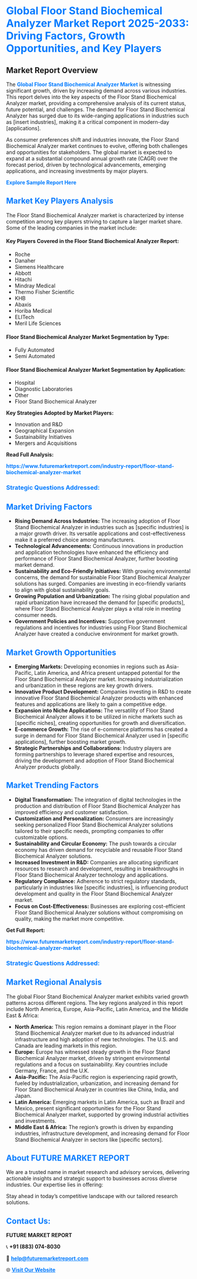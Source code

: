 <h1 style="color: #007BFF;">Global Floor Stand Biochemical Analyzer Market Report 2025-2033: Driving Factors, Growth Opportunities, and Key Players</h1>

<section id="overview">
<h2>Market Report Overview</h2>
<p>The <a href="https://www.futuremarketreport.com/industry-report/floor-stand-biochemical-analyzer-market" style="color: #007BFF; text-decoration: none;"><strong>Global Floor Stand Biochemical Analyzer Market</strong></a> is witnessing significant growth, driven by increasing demand across various industries. This report delves into the key aspects of the Floor Stand Biochemical Analyzer market, providing a comprehensive analysis of its current status, future potential, and challenges. The demand for Floor Stand Biochemical Analyzer has surged due to its wide-ranging applications in industries such as [insert industries], making it a critical component in modern-day [applications].</p>
<p>As consumer preferences shift and industries innovate, the Floor Stand Biochemical Analyzer market continues to evolve, offering both challenges and opportunities for stakeholders. The global market is expected to expand at a substantial compound annual growth rate (CAGR) over the forecast period, driven by technological advancements, emerging applications, and increasing investments by major players.</p>
</section>

<section id="overview">
<p><a href="https://www.futuremarketreport.com/request-sample/reportId=127128" style="color: #007BFF; text-decoration: none;"><strong>Explore Sample Report Here</strong></a></p>
</section>

<section id="key-players">
<h2 style="color: #007BFF;">Market Key Players Analysis</h2>
<p>The Floor Stand Biochemical Analyzer market is characterized by intense competition among key players striving to capture a larger market share. Some of the leading companies in the market include:</p>
<h4>Key Players Covered in the Floor Stand Biochemical Analyzer Report:</h4>
<ul><li>Roche</li><li>Danaher</li><li>Siemens Healthcare</li><li>Abbott</li><li>Hitachi</li><li>Mindray Medical</li><li>Thermo Fisher Scientific</li><li>KHB</li><li>Abaxis</li><li>Horiba Medical</li><li>ELITech</li><li>Meril Life Sciences</li></ul>
<h4>Floor Stand Biochemical Analyzer Market Segmentation by Type:</h4>
<ul><li>Fully Automated</li><li>Semi Automated</li></ul>

<h4>Floor Stand Biochemical Analyzer Market Segmentation by Application:</h4>
<ul><li>Hospital</li><li>Diagnostic Laboratories</li><li>Other</li><li>Floor Stand Biochemical Analyzer</li></ul>
<p><strong>Key Strategies Adopted by Market Players:</strong></p>
<ul>
<li>Innovation and R&D</li>
<li>Geographical Expansion</li>
<li>Sustainability Initiatives</li>
<li>Mergers and Acquisitions</li>
</ul>
</section>

<section>
<p><strong>Read Full Analysis: </strong></p><a href="https://www.futuremarketreport.com/industry-report/floor-stand-biochemical-analyzer-market" style="color: #007BFF; text-decoration: none;"><strong>https://www.futuremarketreport.com/industry-report/floor-stand-biochemical-analyzer-market</strong></a>
<h3 style="color: #007BFF;">Strategic Questions Addressed:</h3>
</section>

<section id="driving-factors">
<h2 style="color: #007BFF;">Market Driving Factors</h2>
<ul>
<li><strong>Rising Demand Across Industries:</strong> The increasing adoption of Floor Stand Biochemical Analyzer in industries such as [specific industries] is a major growth driver. Its versatile applications and cost-effectiveness make it a preferred choice among manufacturers.</li>
<li><strong>Technological Advancements:</strong> Continuous innovations in production and application technologies have enhanced the efficiency and performance of Floor Stand Biochemical Analyzer, further boosting market demand.</li>
<li><strong>Sustainability and Eco-Friendly Initiatives:</strong> With growing environmental concerns, the demand for sustainable Floor Stand Biochemical Analyzer solutions has surged. Companies are investing in eco-friendly variants to align with global sustainability goals.</li>
<li><strong>Growing Population and Urbanization:</strong> The rising global population and rapid urbanization have increased the demand for [specific products], where Floor Stand Biochemical Analyzer plays a vital role in meeting consumer needs.</li>
<li><strong>Government Policies and Incentives:</strong> Supportive government regulations and incentives for industries using Floor Stand Biochemical Analyzer have created a conducive environment for market growth.</li>
</ul>
</section>

<section id="growth-opportunities">
<h2 style="color: #007BFF;">Market Growth Opportunities</h2>
<ul>
<li><strong>Emerging Markets:</strong> Developing economies in regions such as Asia-Pacific, Latin America, and Africa present untapped potential for the Floor Stand Biochemical Analyzer market. Increasing industrialization and urbanization in these regions are key growth drivers.</li>
<li><strong>Innovative Product Development:</strong> Companies investing in R&D to create innovative Floor Stand Biochemical Analyzer products with enhanced features and applications are likely to gain a competitive edge.</li>
<li><strong>Expansion into Niche Applications:</strong> The versatility of Floor Stand Biochemical Analyzer allows it to be utilized in niche markets such as [specific niches], creating opportunities for growth and diversification.</li>
<li><strong>E-commerce Growth:</strong> The rise of e-commerce platforms has created a surge in demand for Floor Stand Biochemical Analyzer used in [specific applications], further boosting market growth.</li>
<li><strong>Strategic Partnerships and Collaborations:</strong> Industry players are forming partnerships to leverage shared expertise and resources, driving the development and adoption of Floor Stand Biochemical Analyzer products globally.</li>
</ul>
</section>

<section id="trending-factors">
<h2 style="color: #007BFF;">Market Trending Factors</h2>
<ul>
<li><strong>Digital Transformation:</strong> The integration of digital technologies in the production and distribution of Floor Stand Biochemical Analyzer has improved efficiency and customer satisfaction.</li>
<li><strong>Customization and Personalization:</strong> Consumers are increasingly seeking personalized Floor Stand Biochemical Analyzer solutions tailored to their specific needs, prompting companies to offer customizable options.</li>
<li><strong>Sustainability and Circular Economy:</strong> The push towards a circular economy has driven demand for recyclable and reusable Floor Stand Biochemical Analyzer solutions.</li>
<li><strong>Increased Investment in R&D:</strong> Companies are allocating significant resources to research and development, resulting in breakthroughs in Floor Stand Biochemical Analyzer technology and applications.</li>
<li><strong>Regulatory Compliance:</strong> Adherence to strict regulatory standards, particularly in industries like [specific industries], is influencing product development and quality in the Floor Stand Biochemical Analyzer market.</li>
<li><strong>Focus on Cost-Effectiveness:</strong> Businesses are exploring cost-efficient Floor Stand Biochemical Analyzer solutions without compromising on quality, making the market more competitive.</li>
</ul>
</section>

<section>
<p><strong>Get Full Report: </strong></p><a href="https://www.futuremarketreport.com/industry-report/floor-stand-biochemical-analyzer-market" style="color: #007BFF; text-decoration: none;"><strong>https://www.futuremarketreport.com/industry-report/floor-stand-biochemical-analyzer-market</strong></a>
<h3 style="color: #007BFF;">Strategic Questions Addressed:</h3>
</section>


<section id="regional-analysis">
<h2 style="color: #007BFF;">Market Regional Analysis</h2>
<p>The global Floor Stand Biochemical Analyzer market exhibits varied growth patterns across different regions. The key regions analyzed in this report include North America, Europe, Asia-Pacific, Latin America, and the Middle East & Africa:</p>
<ul>
<li><strong>North America:</strong> This region remains a dominant player in the Floor Stand Biochemical Analyzer market due to its advanced industrial infrastructure and high adoption of new technologies. The U.S. and Canada are leading markets in this region.</li>
<li><strong>Europe:</strong> Europe has witnessed steady growth in the Floor Stand Biochemical Analyzer market, driven by stringent environmental regulations and a focus on sustainability. Key countries include Germany, France, and the U.K.</li>
<li><strong>Asia-Pacific:</strong> The Asia-Pacific region is experiencing rapid growth, fueled by industrialization, urbanization, and increasing demand for Floor Stand Biochemical Analyzer in countries like China, India, and Japan.</li>
<li><strong>Latin America:</strong> Emerging markets in Latin America, such as Brazil and Mexico, present significant opportunities for the Floor Stand Biochemical Analyzer market, supported by growing industrial activities and investments.</li>
<li><strong>Middle East & Africa:</strong> The region’s growth is driven by expanding industries, infrastructure development, and increasing demand for Floor Stand Biochemical Analyzer in sectors like [specific sectors].</li>
</ul>
</section>

<footer>
<h2 style="color: #007BFF;">About FUTURE MARKET REPORT</h2>
<p>We are a trusted name in market research and advisory services, delivering actionable insights and strategic support to businesses across diverse industries. Our expertise lies in offering:</p>

<p>Stay ahead in today’s competitive landscape with our tailored research solutions.</p>

<h2 style="color: #007BFF;">Contact Us:</h2>
<p><strong>FUTURE MARKET REPORT</strong></p>
<p>📞 <strong>+91 (883) 074-8030</strong></p>
<p>📧 <strong><a href="mailto:help@futuremarketreport.com" style="color: #007BFF;">help@futuremarketreport.com</a></strong></p>
<p>🌐 <strong><a href="https://www.futuremarketreport.com/" style="color: #007BFF;">Visit Our Website</a></strong></p>
</footer>